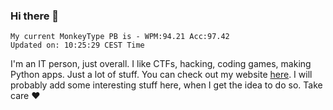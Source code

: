 ### Hi there 👋
<!-- PB START -->
```
My current MonkeyType PB is - WPM:94.21 Acc:97.42
Updated on: 10:25:29 CEST Time
```
<!-- PB END -->
I'm an IT person, just overall. I like CTFs, hacking, coding games, making Python apps. Just a lot of stuff.
You can check out my website [here](https://skill3472.github.io/).
I will probably add some interesting stuff here, when I get the idea to do so. Take care ❤️
